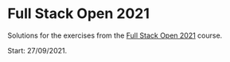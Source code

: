 # Full Stack Open 2021

Solutions for the exercises from the [Full Stack Open 2021](https://fullstackopen.com/en/) course.

Start: 27/09/2021.

